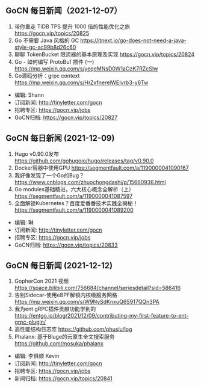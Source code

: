 ## GoCN 每日新闻（2021-12-07）

1. 带你重走 TiDB TPS 提升 1000 倍的性能优化之旅 https://gocn.vip/topics/20825
2. Go 不需要 Java 风格的 GC https://itnext.io/go-does-not-need-a-java-style-gc-ac99b8d26c60
3. 聊聊 TokenBucket 限流器的基本原理及实现 https://gocn.vip/topics/20824
4. Go - 如何编写 ProtoBuf 插件 (一)  https://mp.weixin.qq.com/s/yeqeMNsD0W1aOzK7RZcSIw
5. Go源码分析：grpc context https://mp.weixin.qq.com/s/HrZxfnerelWEIvrb3-y6Tw

* 编辑: Shann
* 订阅新闻: http://tinyletter.com/gocn
* 招聘专区: https://gocn.vip/jobs
* GoCN归档: https://gocn.vip/topics/20827

## GoCN 每日新闻 (2021-12-09)

1. Hugo v0.90.0发布 https://github.com/gohugoio/hugo/releases/tag/v0.90.0
2. Docker容器中使用GPU https://segmentfault.com/a/1190000041090167
3. 我好像发现了一个Go的Bug？https://www.cnblogs.com/zhuochongdashi/p/15660936.html
4. Go modules基础精进，六大核心概念全解析（上） https://segmentfault.com/a/1190000041087597
5. 全面解锁Kubernetes？百度爱番番技术实践全揭秘！ https://segmentfault.com/a/1190000041089200

- 编辑: 琳 
- 订阅新闻: http://tinyletter.com/gocn
- 招聘专区: https://gocn.vip/jobs
- GoCN归档: https://gocn.vip/topics/20833

## GoCN 每日新闻 (2021-12-12)

1. GopherCon 2021 视频 https://space.bilibili.com/756684/channel/seriesdetail?sid=586416
2. 告别Sidecar-使用eBPF解锁内核级服务网格 https://mp.weixin.qq.com/s/W9NySdKnxuQ6S917QQn3PA
3. 我为ent gRPC插件贡献功能学到的 https://entgo.io/blog/2021/12/09/contributing-my-first-feature-to-ent-grpc-plugin/
4. 高性能结构日志库 https://github.com/phuslu/log
5. Phalanx: 基于Bluge的云原生全文搜索服务 https://github.com/mosuka/phalanx


* 编辑: 李俱顺 Kevin
* 订阅新闻: http://tinyletter.com/gocn
* 招聘专区: https://gocn.vip/jobs
* 新闻归档: https://gocn.vip/topics/20841
